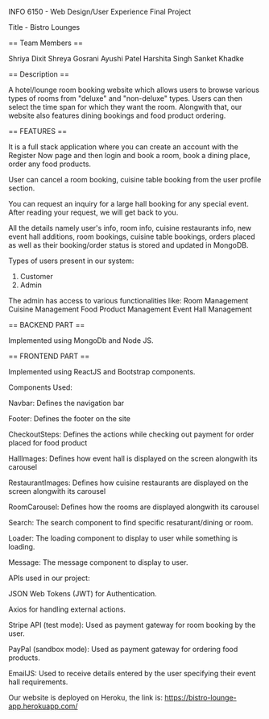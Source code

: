 INFO 6150 - Web Design/User Experience Final Project

Title - Bistro Lounges

== Team Members ==

Shriya Dixit
Shreya Gosrani
Ayushi Patel
Harshita Singh
Sanket Khadke

== Description == 

A hotel/lounge room booking website which allows users to
browse various types of rooms from "deluxe" and "non-deluxe"
types. Users can then select the time span for which they want
the room. Alongwith that, our website also features dining 
bookings and food product ordering.

== FEATURES ==

It is a full stack application where you can create an account with the
Register Now page and then login and book a room, book a dining place,
order any food products.

User can cancel a room booking, cuisine table booking from the user profile
section.

You can request an inquiry for a large hall booking for any special
event. After reading your request, we will get back to you.

All the details namely user's info, room info, cuisine restaurants info,
new event hall additions, room bookings, cuisine table bookings,
orders placed as well as their booking/order status is stored and updated
in MongoDB.

Types of users present in our system:
1) Customer
2) Admin

The admin has access to various functionalities like:
Room Management
Cuisine Management
Food Product Management
Event Hall Management


== BACKEND PART ==

Implemented using MongoDb and Node JS.

== FRONTEND PART ==

Implemented using ReactJS and Bootstrap components.

Components Used:

Navbar: Defines the navigation bar

Footer: Defines the footer on the site

CheckoutSteps: Defines the actions while checking out payment for order placed for  food product

HallImages: Defines how event hall is displayed on the screen alongwith its carousel

RestaurantImages: Defines how cuisine restaurants are displayed on the screen alongwith its carousel

RoomCarousel: Defines how the rooms are displayed alongwith its carousel

Search: The search component to find specific resaturant/dining or room.

Loader: The loading component to display to user while something is loading.

Message: The message component to display to user.




APIs used in our project:

JSON Web Tokens (JWT) for Authentication.

Axios for handling external actions.

Stripe API (test mode):
Used as payment gateway for room booking by the user.

PayPal (sandbox mode):
Used as payment gateway for ordering food products.

EmailJS:
Used to receive details entered by the user specifying
their event hall requirements.

Our website is deployed on Heroku, the link is:
https://bistro-lounge-app.herokuapp.com/